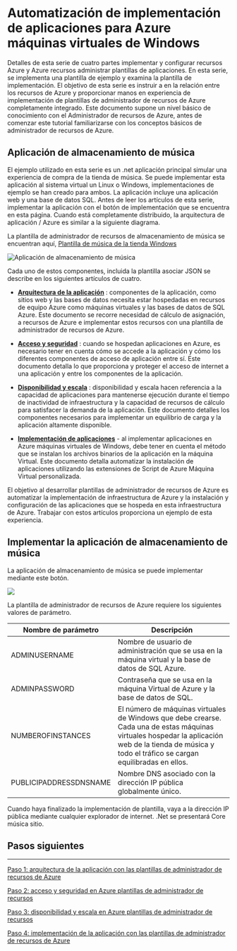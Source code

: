 <properties
   pageTitle="Azure Máquina Virtual DotNet Core Tutorial 1 | Microsoft Azure"
   description="Tutorial de DotNet principales de Azure Máquina Virtual"
   services="virtual-machines-windows"
   documentationCenter="virtual-machines"
   authors="neilpeterson"
   manager="timlt"
   editor="tysonn"
   tags="azure-resource-manager"/>

<tags
   ms.service="virtual-machines-windows"
   ms.devlang="na"
   ms.topic="article"
   ms.tgt_pltfrm="vm-windows"
   ms.workload="infrastructure-services"
   ms.date="10/21/2016"
   ms.author="nepeters"/>

# <a name="automating-application-deployments-to-azure-virtual-machines"></a>Automatización de implementación de aplicaciones para Azure máquinas virtuales de Windows

Detalles de esta serie de cuatro partes implementar y configurar recursos Azure y Azure recursos administrar plantillas de aplicaciones. En esta serie, se implementa una plantilla de ejemplo y examina la plantilla de implementación. El objetivo de esta serie es instruir a en la relación entre los recursos de Azure y proporcionar manos en experiencia de implementación de plantillas de administrador de recursos de Azure completamente integrado. Este documento supone un nivel básico de conocimiento con el Administrador de recursos de Azure, antes de comenzar este tutorial familiarizarse con los conceptos básicos de administrador de recursos de Azure.

## <a name="music-store-application"></a>Aplicación de almacenamiento de música

El ejemplo utilizado en esta serie es un .net aplicación principal simular una experiencia de compra de la tienda de música. Se puede implementar esta aplicación al sistema virtual un Linux o Windows, implementaciones de ejemplo se han creado para ambos. La aplicación incluye una aplicación web y una base de datos SQL. Antes de leer los artículos de esta serie, implementar la aplicación con el botón de implementación que se encuentra en esta página. Cuando está completamente distribuido, la arquitectura de aplicación / Azure es similar a la siguiente diagrama. 

La plantilla de administrador de recursos de almacenamiento de música se encuentran aquí, [Plantilla de música de la tienda Windows](https://github.com/Microsoft/dotnet-core-sample-templates/tree/master/dotnet-core-music-windows)

![Aplicación de almacenamiento de música](./media/virtual-machines-windows-dotnet-core/music-store.png)

Cada uno de estos componentes, incluida la plantilla asociar JSON se describe en los siguientes artículos de cuatro.

- [**Arquitectura de la aplicación**](./virtual-machines-windows-dotnet-core-2-architecture.md) : componentes de la aplicación, como sitios web y las bases de datos necesita estar hospedadas en recursos de equipo Azure como máquinas virtuales y las bases de datos de SQL Azure. Este documento se recorre necesidad de cálculo de asignación, a recursos de Azure e implementar estos recursos con una plantilla de administrador de recursos de Azure. 

- [**Acceso y seguridad**](./virtual-machines-windows-dotnet-core-3-access-security.md) : cuando se hospedan aplicaciones en Azure, es necesario tener en cuenta cómo se accede a la aplicación y cómo los diferentes componentes de acceso de aplicación entre sí. Este documento detalla lo que proporciona y proteger el acceso de internet a una aplicación y entre los componentes de la aplicación.

- [**Disponibilidad y escala**](./virtual-machines-windows-dotnet-core-4-availability-scale.md) : disponibilidad y escala hacen referencia a la capacidad de aplicaciones para mantenerse ejecución durante el tiempo de inactividad de infraestructura y la capacidad de recursos de cálculo para satisfacer la demanda de la aplicación. Este documento detalles los componentes necesarios para implementar un equilibrio de carga y la aplicación altamente disponible.

- [**Implementación de aplicaciones**](./virtual-machines-windows-dotnet-core-5-app-deployment.md) - al implementar aplicaciones en Azure máquinas virtuales de Windows, debe tener en cuenta el método que se instalan los archivos binarios de la aplicación en la máquina Virtual. Este documento detalla automatizar la instalación de aplicaciones utilizando las extensiones de Script de Azure Máquina Virtual personalizada.

El objetivo al desarrollar plantillas de administrador de recursos de Azure es automatizar la implementación de infraestructura de Azure y la instalación y configuración de las aplicaciones que se hospeda en esta infraestructura de Azure. Trabajar con estos artículos proporciona un ejemplo de esta experiencia.

## <a name="deploy-the-music-store-application"></a>Implementar la aplicación de almacenamiento de música

La aplicación de almacenamiento de música se puede implementar mediante este botón.

<a href="https://portal.azure.com/#create/Microsoft.Template/uri/https%3A%2F%2Fraw.githubusercontent.com%2FMicrosoft%2Fdotnet-core-sample-templates%2Fmaster%2Fdotnet-core-music-windows%2Fazuredeploy.json" target="_blank">
    <img src="http://azuredeploy.net/deploybutton.png"/>
</a>

La plantilla de administrador de recursos de Azure requiere los siguientes valores de parámetro.

|Nombre de parámetro |Descripción   |
|---|---|
|ADMINUSERNAME   | Nombre de usuario de administración que se usa en la máquina virtual y la base de datos de SQL Azure.  |
|ADMINPASSWORD | Contraseña que se usa en la máquina Virtual de Azure y la base de datos de SQL.  |
|NUMBEROFINSTANCES | El número de máquinas virtuales de Windows que debe crearse. Cada una de estas máquinas virtuales hospedar la aplicación web de la tienda de música y todo el tráfico se cargan equilibradas en ellos. |
|PUBLICIPADDRESSDNSNAME | Nombre DNS asociado con la dirección IP pública globalmente único. |

Cuando haya finalizado la implementación de plantilla, vaya a la dirección IP pública mediante cualquier explorador de internet. .Net se presentará Core música sitio.

## <a name="next-steps"></a>Pasos siguientes

<hr>

[Paso 1: arquitectura de la aplicación con las plantillas de administrador de recursos de Azure](./virtual-machines-windows-dotnet-core-2-architecture.md)

[Paso 2: acceso y seguridad en Azure plantillas de administrador de recursos](./virtual-machines-windows-dotnet-core-3-access-security.md)

[Paso 3: disponibilidad y escala en Azure plantillas de administrador de recursos](./virtual-machines-windows-dotnet-core-4-availability-scale.md)

[Paso 4: implementación de la aplicación con las plantillas de administrador de recursos de Azure](./virtual-machines-windows-dotnet-core-5-app-deployment.md)


